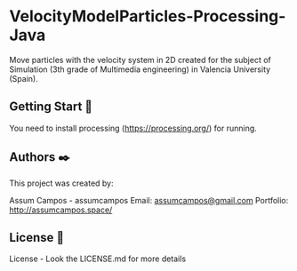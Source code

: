 # VelocityModelParticles-Processing-Java
 Move particles with the velocity system in 2D created for the subject of Simulation (3th grade of Multimedia engineering) in Valencia University (Spain).

## Getting Start 🚀
 You need to install processing (https://processing.org/) for running.

## Authors ✒️
 This project was created by:

 Assum Campos - assumcampos 
 Email: assumcampos@gmail.com 
 Portfolio: http://assumcampos.space/
 
## License 📄
 License - Look the LICENSE.md for more details
